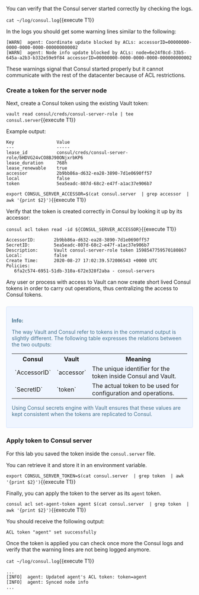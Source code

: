 You can verify that the Consul server started correctly by checking the logs.

`cat ~/log/consul.log`{{execute T1}}

In the logs you should get some warning lines similar to the following:

```
[WARN]  agent: Coordinate update blocked by ACLs: accessorID=00000000-0000-0000-0000-000000000002
[WARN]  agent: Node info update blocked by ACLs: node=6e24f8cd-33b5-645a-a2b3-b332e59e9f84 accessorID=00000000-0000-0000-0000-000000000002
```

These warnings signal that Consul started properly but it cannot communicate with the rest of the datacenter because of ACL restrictions.

### Create a token for the server node

Next, create a Consul token using the existing Vault token:

`vault read consul/creds/consul-server-role | tee consul.server`{{execute T1}}

Example output:

```
Key                Value
---                -----
lease_id           consul/creds/consul-server-role/bHDVG24vCO8BJ90ONjxrbKP6
lease_duration     768h
lease_renewable    true
accessor           2b9bb86a-d632-ea28-3890-7d1e0690ff57
local              false
token              5ea5eadc-807d-68c2-e47f-a1ac37e906b7
```

`export CONSUL_SERVER_ACCESSOR=$(cat consul.server  | grep accessor  | awk '{print $2}')`{{execute T1}}

Verify that the token is created correctly in Consul by
looking it up by its accessor:

`consul acl token read -id ${CONSUL_SERVER_ACCESSOR}`{{execute T1}}

```
AccessorID:       2b9bb86a-d632-ea28-3890-7d1e0690ff57
SecretID:         5ea5eadc-807d-68c2-e47f-a1ac37e906b7
Description:      Vault consul-server-role token 1598547759570180867
Local:            false
Create Time:      2020-08-27 17:02:39.572006543 +0000 UTC
Policies:
   6fa2c574-6951-51db-310a-672e328f2aba - consul-servers
```

Any user or process with access to Vault can now create
short lived Consul tokens in order to carry out operations,
thus centralizing the access to Consul tokens.

<div style="background-color:#eff5ff; color:#416f8c; border:1px solid #d0e0ff; padding:1em; border-radius:3px; margin:24px 0;">
  <p><strong>Info: </strong>

<!-- Suggestion
I think it would be good to note in this step the relation between accessorId/secretID/token for Consul and Vault. Do they map to each other? Also we should note that the secretID for Consul is how you refer to the token on the cli/api and in files.
-->
The way Vault and Consul refer to tokens in the command output is slightly different. The following table expresses the relations between the two outputs:
<br/>

<table style="width:auto">
  <tr>
    <th>Consul</th>
    <th>Vault</th> 
    <th>Meaning</th>
  </tr>
  <tr>
    <td>`AccessorID`</td>
    <td>`accessor`</td>
    <td>The unique identifier for the token inside Consul and Vault.</td>
  </tr>
  <tr>
    <td>`SecretID`</td>
    <td>`token`</td>
    <td>The actual token to be used for configuration and operations.</td>
  </tr>
</table>

Using Consul secrets engine with Vault ensures that these values are kept consistent when the tokens are replicated to Consul.
</p></div>

### Apply token to Consul server

For this lab you saved the token inside the `consul.server` file.

You can retrieve it and store it in an environment variable.

`export CONSUL_SERVER_TOKEN=$(cat consul.server  | grep token  | awk '{print $2}')`{{execute T1}}

Finally, you can apply the token to the server as its `agent` token.

`consul acl set-agent-token agent $(cat consul.server  | grep token  | awk '{print $2}')`{{execute T1}}

You should receive the following output:

```plaintext
ACL token "agent" set successfully
```

Once the token is applied you can check once more the Consul logs and verify that the warning lines are not being logged anymore.

`cat ~/log/consul.log`{{execute T1}}

```
...
[INFO]  agent: Updated agent's ACL token: token=agent
[INFO]  agent: Synced node info
...
```
